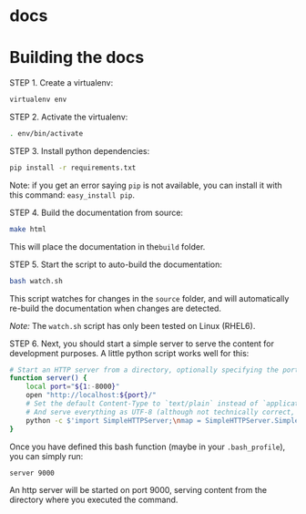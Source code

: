 docs
====

# Building the docs

STEP 1. Create a virtualenv:

```bash
virtualenv env
```

STEP 2. Activate the virtualenv:

```bash
. env/bin/activate
```

STEP 3. Install python dependencies:

```bash
pip install -r requirements.txt
```

Note: if you get an error saying `pip` is not available, you can install it with this command: `easy_install pip`.

STEP 4. Build the documentation from source:

```bash
make html
```

This will place the documentation in the`build` folder.

STEP 5. Start the script to auto-build the documentation:

```bash
bash watch.sh
```

This script watches for changes in the `source` folder, and will automatically re-build the documentation when changes are detected.

*Note:* The `watch.sh` script has only been tested on Linux (RHEL6).

STEP 6. Next, you should start a simple server to serve the content for development purposes. A little python script works well for this:

```bash
# Start an HTTP server from a directory, optionally specifying the port
function server() {
	local port="${1:-8000}"
	open "http://localhost:${port}/"
	# Set the default Content-Type to `text/plain` instead of `application/octet-stream`
	# And serve everything as UTF-8 (although not technically correct, this doesn’t break anything for binary files)
	python -c $'import SimpleHTTPServer;\nmap = SimpleHTTPServer.SimpleHTTPRequestHandler.extensions_map;\nmap[""] = "text/plain";\nfor key, value in map.items():\n\tmap[key] = value + ";charset=UTF-8";\nSimpleHTTPServer.test();' "$port"
}
```

Once you have defined this bash function (maybe in your `.bash_profile`), you can simply run:

```bash
server 9000
```

An http server will be started on port 9000, serving content from the directory where you executed the command.
